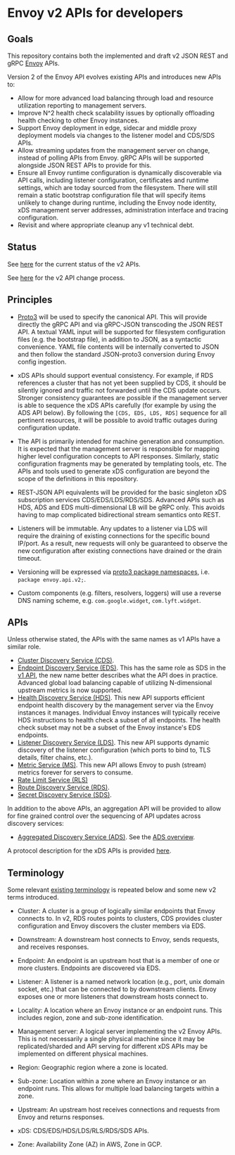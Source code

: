 # Envoy v2 APIs for developers

## Goals

This repository contains both the implemented and draft v2 JSON REST and gRPC
[Envoy](https://github.com/envoyproxy/envoy/) APIs.

Version 2 of the Envoy API evolves existing APIs and introduces new APIs to:

* Allow for more advanced load balancing through load and resource utilization reporting to management servers.
* Improve N^2 health check scalability issues by optionally offloading health checking to other Envoy instances.
* Support Envoy deployment in edge, sidecar and middle proxy deployment models via changes to the listener model and CDS/SDS APIs.
* Allow streaming updates from the management server on change, instead of polling APIs from Envoy. gRPC APIs will be supported
  alongside JSON REST APIs to provide for this.
* Ensure all Envoy runtime configuration is dynamically discoverable via API
  calls, including listener configuration, certificates and runtime settings, which are today sourced from the filesystem. There
  will still remain a static bootstrap configuration file that will specify items
  unlikely to change during runtime, including the Envoy node identity, xDS
  management server addresses, administration interface and tracing
  configuration.
* Revisit and where appropriate cleanup any v1 technical debt.

## Status

See
[here](https://www.envoyproxy.io/docs/envoy/latest/configuration/overview/v2_overview.html#status)
for the current status of the v2 APIs.

See [here](CONTRIBUTING.md#api-changes) for the v2 API change process.

## Principles

* [Proto3](https://developers.google.com/protocol-buffers/docs/proto3) will be
  used to specify the canonical API. This will provide directly the gRPC API and
  via gRPC-JSON transcoding the JSON REST API. A textual YAML input will be
  supported for filesystem configuration files (e.g. the bootstrap file), in
  addition to JSON, as a syntactic convenience. YAML file contents will be
  internally converted to JSON and then follow the standard JSON-proto3
  conversion during Envoy config ingestion.

* xDS APIs should support eventual consistency. For example, if RDS references a
  cluster that has not yet been supplied by CDS, it should be silently ignored
  and traffic not forwarded until the CDS update occurs. Stronger consistency
  guarantees are possible if the management server is able to sequence the xDS
  APIs carefully (for example by using the ADS API below). By following the
  `[CDS, EDS, LDS, RDS]` sequence for all pertinent resources, it will be
  possible to avoid traffic outages during configuration update.

* The API is primarily intended for machine generation and consumption. It is
  expected that the management server is responsible for mapping higher level
  configuration concepts to API responses. Similarly, static configuration
  fragments may be generated by templating tools, etc. The APIs and tools
  used to generate xDS configuration are beyond the scope of the definitions in
  this repository.

* REST-JSON API equivalents will be provided for the basic singleton xDS
  subscription services CDS/EDS/LDS/RDS/SDS. Advanced APIs such as HDS, ADS and
  EDS multi-dimensional LB will be gRPC only. This avoids having to map
  complicated bidirectional stream semantics onto REST.

* Listeners will be immutable. Any updates to a listener via LDS will require
  the draining of existing connections for the specific bound IP/port. As a
  result, new requests will only be guaranteed to observe the new configuration
  after existing connections have drained or the drain timeout.

* Versioning will be expressed via [proto3 package
  namespaces](https://developers.google.com/protocol-buffers/docs/proto3#packages),
  i.e. `package envoy.api.v2;`.

* Custom components (e.g. filters, resolvers, loggers) will use a reverse DNS naming scheme,
  e.g. `com.google.widget`, `com.lyft.widget`.

## APIs

Unless otherwise stated, the APIs with the same names as v1 APIs have a similar role.

* [Cluster Discovery Service (CDS)](envoy/api/v2/cds.proto).
* [Endpoint Discovery Service (EDS)](envoy/api/v2/eds.proto). This has the same role as SDS in the [v1 API](https://www.envoyproxy.io/docs/envoy/latest/api-v1/cluster_manager/sds),
  the new name better describes what the API does in practice. Advanced global load balancing capable of utilizing N-dimensional upstream metrics is now supported.
* [Health Discovery Service (HDS)](envoy/service/discovery/v2/hds.proto). This new API supports efficient endpoint health discovery by the management server via the Envoy instances it manages. Individual Envoy instances
  will typically receive HDS instructions to health check a subset of all
  endpoints. The health check subset may not be a subset of the Envoy instance's
  EDS endpoints.
* [Listener Discovery Service (LDS)](envoy/api/v2/lds.proto). This new API supports dynamic discovery of the listener configuration (which ports to bind to, TLS details, filter chains, etc.).
* [Metric Service (MS)](envoy/service/metrics/v2/metrics_service.proto). This new API allows Envoy to push (stream) metrics forever for servers to consume.
* [Rate Limit Service (RLS)](envoy/service/ratelimit/v2/rls.proto)
* [Route Discovery Service (RDS)](envoy/api/v2/rds.proto).
* [Secret Discovery Service (SDS)](envoy/service/discovery/v2/sds.proto).

In addition to the above APIs, an aggregation API will be provided to allow for
fine grained control over the sequencing of API updates across discovery
services:

* [Aggregated Discovery Service (ADS)](envoy/api/v2/discovery.proto). See
  the [ADS overview](https://www.envoyproxy.io/docs/envoy/latest/configuration/overview/v2_overview#aggregated-discovery-service).

A protocol description for the xDS APIs is provided [here](XDS_PROTOCOL.md).

## Terminology

Some relevant [existing terminology](https://www.envoyproxy.io/docs/envoy/latest/intro/arch_overview/terminology.html) is
repeated below and some new v2 terms introduced.

* Cluster: A cluster is a group of logically similar endpoints that Envoy
  connects to. In v2, RDS routes points to clusters, CDS provides cluster configuration and
  Envoy discovers the cluster members via EDS.

* Downstream: A downstream host connects to Envoy, sends requests, and receives responses.

* Endpoint: An endpoint is an upstream host that is a member of one or more clusters. Endpoints are discovered via EDS.

* Listener: A listener is a named network location (e.g., port, unix domain socket, etc.) that can be connected to by downstream clients. Envoy exposes one or more listeners that downstream hosts connect to.

* Locality: A location where an Envoy instance or an endpoint runs. This includes
  region, zone and sub-zone identification.

* Management server: A logical server implementing the v2 Envoy APIs. This is not necessarily a single physical machine since it may be replicated/sharded and API serving for different xDS APIs may be implemented on different physical machines.

* Region: Geographic region where a zone is located.

* Sub-zone: Location within a zone where an Envoy instance or an endpoint runs.
  This allows for multiple load balancing targets within a zone.

* Upstream: An upstream host receives connections and requests from Envoy and returns responses.

* xDS: CDS/EDS/HDS/LDS/RLS/RDS/SDS APIs.

* Zone: Availability Zone (AZ) in AWS, Zone in GCP.
